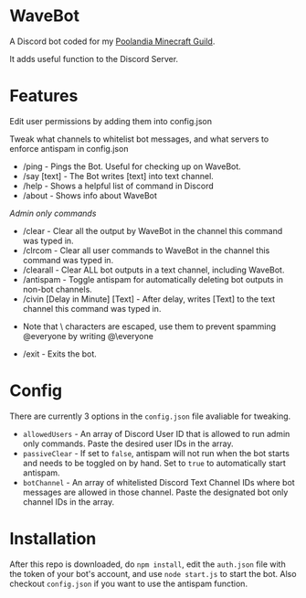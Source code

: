 # WaveBot
A Discord bot coded for my [Poolandia Minecraft Guild](https://hypixel.net/guilds/537dd406ed509575cbc7fcb5).

It adds useful function to the Discord Server.

# Features
Edit user permissions by adding them into config.json

Tweak what channels to whitelist bot messages, and what servers to enforce antispam in config.json

- /ping - Pings the Bot. Useful for checking up on WaveBot.
- /say [text] - The Bot writes [text] into text channel.
- /help - Shows a helpful list of command in Discord
- /about - Shows info about WaveBot

*Admin only commands*

- /clear - Clear all the output by WaveBot in the channel this command was typed in.
- /clrcom - Clear all user commands to WaveBot in the channel this command was typed in.
- /clearall - Clear ALL bot outputs in a text channel, including WaveBot.
- /antispam - Toggle antispam for automatically deleting bot outputs in non-bot channels.
- /civin [Delay in Minute] [Text] - After delay, writes [Text] to the text channel this command was typed in.
 * Note that \ characters are escaped, use them to prevent spamming @everyone by writing @\everyone
- /exit - Exits the bot.


# Config
There are currently 3 options in the ```config.json``` file avaliable for tweaking.
- ```allowedUsers``` - An array of Discord User ID that is allowed to run admin only commands. Paste the desired user
IDs in the array.
- ```passiveClear``` - If set to ``false``, antispam will not run when the bot starts and needs to be toggled on by hand.
Set to ``true`` to automatically start antispam.
- ``botChannel`` - An array of whitelisted Discord Text Channel IDs where bot messages are allowed in those channel. Paste the
designated bot only channel IDs in the array.


# Installation

After this repo is downloaded, do ```npm install```, edit the ```auth.json``` file with the token of your bot's account,
and use ```node start.js``` to start the bot. Also checkout ```config.json``` if you want to use the antispam function.

